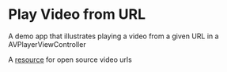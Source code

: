 # Play Video from URL

A demo app that illustrates playing a video from a given URL in a AVPlayerViewController

A [resource](https://gist.github.com/jsturgis/3b19447b304616f18657) for open source video urls
